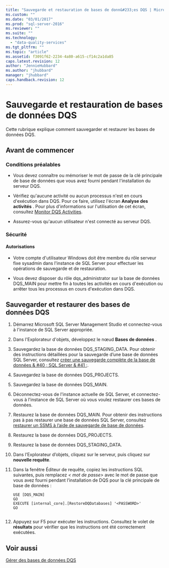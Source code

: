```yaml
---
title: "Sauvegarde et restauration de bases de donn&#233;es DQS | Microsoft Docs"
ms.custom: ""
ms.date: "03/01/2017"
ms.prod: "sql-server-2016"
ms.reviewer: ""
ms.suite: ""
ms.technology: 
  - "data-quality-services"
ms.tgt_pltfrm: ""
ms.topic: "article"
ms.assetid: f3091f62-2234-4a80-a615-cf14c2a1da85
caps.latest.revision: 12
author: "JennieHubbard"
ms.author: "jhubbard"
manager: "jhubbard"
caps.handback.revision: 12
---
```

# Sauvegarde et restauration de bases de donn&#233;es DQS
  Cette rubrique explique comment sauvegarder et restaurer les bases de données DQS.  
  
##  <a name="BeforeYouBegin"></a> Avant de commencer  
  
###  <a name="Prerequisites"></a> Conditions préalables  
  
-   Vous devez connaître ou mémoriser le mot de passe de la clé principale de base de données que vous avez fourni pendant l'installation du serveur DQS.  
  
-   Vérifiez qu'aucune activité ou aucun processus n'est en cours d'exécution dans DQS. Pour ce faire, utilisez l'écran **Analyse des activités** . Pour plus d'informations sur l'utilisation de cet écran, consultez [Monitor DQS Activities](../data-quality-services/monitor-dqs-activities.md).  
  
-   Assurez-vous qu'aucun utilisateur n'est connecté au serveur DQS.  
  
###  <a name="Security"></a> Sécurité  
  
####  <a name="Permissions"></a> Autorisations  
  
-   Votre compte d'utilisateur Windows doit être membre du rôle serveur fixe sysadmin dans l'instance de SQL Server pour effectuer les opérations de sauvegarde et de restauration.  
  
-   Vous devez disposer du rôle dqs_administrator sur la base de données DQS_MAIN pour mettre fin à toutes les activités en cours d'exécution ou arrêter tous les processus en cours d'exécution dans DQS.  
  
##  <a name="BackupRestore"></a> Sauvegarder et restaurer des bases de données DQS  
  
1.  Démarrez Microsoft SQL Server Management Studio et connectez-vous à l'instance de SQL Server appropriée.  
  
2.  Dans l'Explorateur d'objets, développez le nœud **Bases de données** .  
  
3.  Sauvegardez la base de données DQS_STAGING_DATA. Pour obtenir des instructions détaillées pour la sauvegarde d’une base de données SQL Server, consultez [créer une sauvegarde complète de la base de données & #40 ; SQL Server & #41 ;](../relational-databases/backup-restore/create-a-full-database-backup-sql-server.md).  
  
4.  Sauvegardez la base de données DQS_PROJECTS.  
  
5.  Sauvegardez la base de données DQS_MAIN.  
  
6.  Déconnectez-vous de l'instance actuelle de SQL Server, et connectez-vous à l'instance de SQL Server où vous voulez restaurer ces bases de données.  
  
7.  Restaurez la base de données DQS_MAIN. Pour obtenir des instructions pas à pas restaurer une base de données SQL Server, consultez [restaurer un SSMS à l’aide de sauvegarde de base de données](../relational-databases/backup-restore/restore-a-database-backup-using-ssms.md).  
  
8.  Restaurez la base de données DQS_PROJECTS.  
  
9. Restaurez la base de données DQS_STAGING_DATA.  
  
10. Dans l’Explorateur d’objets, cliquez sur le serveur, puis cliquez sur **nouvelle requête**.  
  
11. Dans la fenêtre Éditeur de requête, copiez les instructions SQL suivantes, puis remplacez *\< mot de passe>* avec le mot de passe que vous avez fourni pendant l’installation de DQS pour la clé principale de base de données :  
  
    ```  
    USE [DQS_MAIN]  
    GO  
    EXECUTE [internal_core].[RestoreDQDatabases] '<PASSWORD>'  
    GO  
  
    ```  
  
12. Appuyez sur F5 pour exécuter les instructions. Consultez le volet de **résultats** pour vérifier que les instructions ont été correctement exécutées.  
  
## Voir aussi  
 [Gérer des bases de données DQS](../data-quality-services/manage-dqs-databases.md)  
  
  